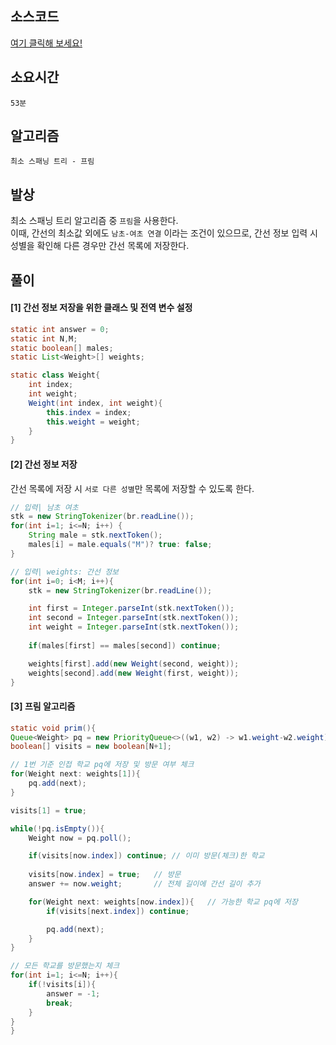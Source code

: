 ## 소스코드
[여기 클릭해 보세요!](https://github.com/BE-Archive/Algorithm-Study/blob/main/wnso-kim/Week_19/BOJ_14621_나만안되는연애/BOJ_14621_나만안되는연애.java)

## 소요시간
`53분`

## 알고리즘
`최소 스패닝 트리 - 프림`

## 발상
최소 스패닝 트리 알고리즘 중 `프림`을 사용한다.   
이때, 간선의 최소값 외에도 `남초-여초 연결` 이라는 조건이 있으므로, 간선 정보 입력 시 성별을 확인해 다른 경우만 간선 목록에 저장한다.

## 풀이
#### [1] 간선 정보 저장을 위한 클래스 및 전역 변수 설정
```java
static int answer = 0;
static int N,M;
static boolean[] males;
static List<Weight>[] weights;

static class Weight{
    int index;
    int weight;
    Weight(int index, int weight){
        this.index = index;
        this.weight = weight;
    }
}
```

#### [2] 간선 정보 저장
간선 목록에 저장 시 `서로 다른 성별`만 목록에 저장할 수 있도록 한다.
``` java
// 입력| 남초 여초
stk = new StringTokenizer(br.readLine());
for(int i=1; i<=N; i++) {
    String male = stk.nextToken();
    males[i] = male.equals("M")? true: false;
}

// 입력| weights: 간선 정보
for(int i=0; i<M; i++){
    stk = new StringTokenizer(br.readLine());

    int first = Integer.parseInt(stk.nextToken());
    int second = Integer.parseInt(stk.nextToken());
    int weight = Integer.parseInt(stk.nextToken());
    
    if(males[first] == males[second]) continue;

    weights[first].add(new Weight(second, weight));
    weights[second].add(new Weight(first, weight));
}
```

#### [3] 프림 알고리즘
```java
static void prim(){
Queue<Weight> pq = new PriorityQueue<>((w1, w2) -> w1.weight-w2.weight);
boolean[] visits = new boolean[N+1];

// 1번 기준 인접 학교 pq에 저장 및 방문 여부 체크
for(Weight next: weights[1]){
    pq.add(next);
}

visits[1] = true;

while(!pq.isEmpty()){
    Weight now = pq.poll();

    if(visits[now.index]) continue; // 이미 방문(체크)한 학교
    
    visits[now.index] = true;   // 방문
    answer += now.weight;       // 전체 길이에 간선 길이 추가

    for(Weight next: weights[now.index]){   // 가능한 학교 pq에 저장
        if(visits[next.index]) continue;

        pq.add(next);
    }
}

// 모든 학교를 방문했는지 체크
for(int i=1; i<=N; i++){
    if(!visits[i]){
        answer = -1;
        break;
    }
}
}
```